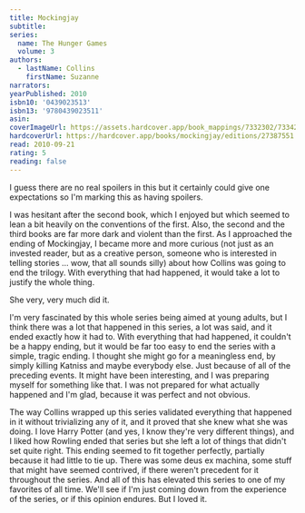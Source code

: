 ```yaml
---
title: Mockingjay
subtitle:
series:
  name: The Hunger Games
  volume: 3
authors:
  - lastName: Collins
    firstName: Suzanne
narrators:
yearPublished: 2010
isbn10: '0439023513'
isbn13: '9780439023511'
asin:
coverImageUrl: https://assets.hardcover.app/book_mappings/7332302/73342f741799f340cc0237284f304ed48b64d1cb.jpeg
hardcoverUrl: https://hardcover.app/books/mockingjay/editions/27387551
read: 2010-09-21
rating: 5
reading: false
---
```


I guess there are no real spoilers in this but it certainly could give one expectations so I'm marking this as having spoilers.

I was hesitant after the second book, which I enjoyed but which seemed to lean a bit heavily on the conventions of the first. Also, the second and the third books are far more dark and violent than the first. As I approached the ending of Mockingjay, I became more and more curious (not just as an invested reader, but as a creative person, someone who is interested in telling stories … wow, that all sounds silly) about how Collins was going to end the trilogy. With everything that had happened, it would take a lot to justify the whole thing.

She very, very much did it.

I'm very fascinated by this whole series being aimed at young adults, but I think there was a lot that happened in this series, a lot was said, and it ended exactly how it had to. With everything that had happened, it couldn't be a happy ending, but it would be far too easy to end the series with a simple, tragic ending. I thought she might go for a meaningless end, by simply killing Katniss and maybe everybody else. Just because of all of the preceding events. It might have been interesting, and I was preparing myself for something like that. I was not prepared for what actually happened and I'm glad, because it was perfect and not obvious.

The way Collins wrapped up this series validated everything that happened in it without trivializing any of it, and it proved that she knew what she was doing. I love Harry Potter (and yes, I know they're very different things), and I liked how Rowling ended that series but she left a lot of things that didn't set quite right. This ending seemed to fit together perfectly, partially because it had little to tie up. There was some deus ex machina, some stuff that might have seemed contrived, if there weren't precedent for it throughout the series. And all of this has elevated this series to one of my favorites of all time. We'll see if I'm just coming down from the experience of the series, or if this opinion endures. But I loved it.
